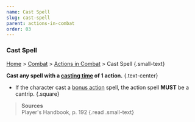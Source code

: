 ```yaml
---
name: Cast Spell
slug: cast-spell
parent: actions-in-combat
order: 03
---
```

### Cast Spell
[Home](dm-operations-center) > [Combat](combat) > [Actions in Combat](actions-in-combat) > Cast Spell {.small-text}

**Cast any spell with a [casting time](casting-time) of 1 action.** {.text-center}

- If the character cast a [bonus action](bonus-action) spell, the action spell **MUST** be a cantrip.
{.square}

> **Sources** <br/>
> Player's Handbook, p. 192
{.read .small-text}
